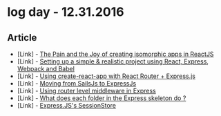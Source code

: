 # log day - 12.31.2016

## Article

- \[Link\] - [The Pain and the Joy of creating isomorphic apps in ReactJS](https://reactjsnews.com/isomorphic-react-in-real-life)
- \[Link\] - [Setting up a simple & realistic project using React, Express, Webpack and Babel](https://medium.com/@amandeepsinghminhas/setting-up-a-simple-realistic-project-using-react-express-webpack-and-babel-ba412842f9d7#.q7ydm0pxt)
- \[Link\] - [Using create-react-app with React Router + Express.js](https://medium.com/@patriciolpezjuri/using-create-react-app-with-react-router-express-js-8fa658bf892d#.ko2hrpc8c)
- \[Link\] - [Moving from SailsJs to ExpressJs](https://medium.com/@notsohuman/moving-from-sailsjs-to-expressjs-f4c7af2a1798#.inznrup6x)
- \[Link\] - [Using router level middleware in Express](https://medium.com/@opreaadrian/using-router-level-middleware-in-express-146b5b52866#.s5qatogno)
- \[Link\] - [What does each folder in the Express skeleton do ?](https://medium.com/@william_43605/what-does-each-folder-in-the-express-skeleton-do-fe2f78273278#.3zbcjpxml)
- \[Link\] - [Express.JS's SessionStore](https://tech.labelleassiette.com/express-jss-sessionstore-6e9aeff140bc#.pcv4v277d)
